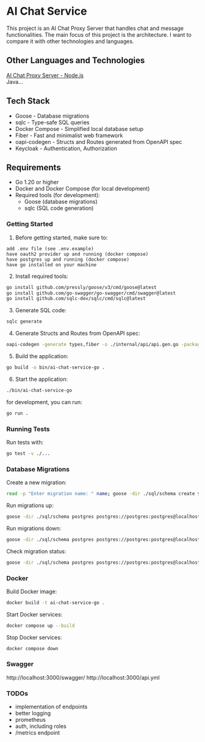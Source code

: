 # AI Chat Service

This project is an AI Chat Proxy Server that handles chat and message functionalities.
The main focus of this project is the architecture. I want to compare it with other technologies and languages.

## Other Languages and Technologies

[AI Chat Proxy Server - Node.js](https://github.com/paulnaber/ai-chat-service-nodejs) <br>
Java...

## Tech Stack

-   Goose - Database migrations
-   sqlc - Type-safe SQL queries
-   Docker Compose - Simplified local database setup
-   Fiber - Fast and minimalist web framework
-   oapi-codegen - Structs and Routes generated from OpenAPI spec
-   Keycloak - Authentication, Authorization

## Requirements

-   Go 1.20 or higher
-   Docker and Docker Compose (for local development)
-   Required tools (for development):
    -   Goose (database migrations)
    -   sqlc (SQL code generation)

### Getting Started

1. Before getting started, make sure to:

```
add .env file (see .env.example)
have oauth2 provider up and running (docker compose)
have postgres up and running (docker compose)
have go installed on your machine
```

2. Install required tools:

```bash
go install github.com/pressly/goose/v3/cmd/goose@latest
go install github.com/go-swagger/go-swagger/cmd/swagger@latest
go install github.com/sqlc-dev/sqlc/cmd/sqlc@latest
```

3. Generate SQL code:

```bash
sqlc generate
```

4. Generate Structs and Routes from OpenAPI spec:

```bash
oapi-codegen -generate types,fiber -o ./internal/api/api.gen.go -package api ./api.yml
```

5. Build the application:

```bash
go build -o bin/ai-chat-service-go .
```

6. Start the application:

```bash
./bin/ai-chat-service-go
```

for development, you can run:

```bash
go run .
```

### Running Tests

Run tests with:

```bash
go test -v ./...
```

### Database Migrations

Create a new migration:

```bash
read -p "Enter migration name: " name; goose -dir ./sql/schema create $name sql
```

Run migrations up:

```bash
goose -dir ./sql/schema postgres postgres://postgres:postgres@localhost:5432/aichat up
```

Run migrations down:

```bash
goose -dir ./sql/schema postgres postgres://postgres:postgres@localhost:5432/aichat up
```

Check migration status:

```bash
goose -dir ./sql/schema postgres postgres://postgres:postgres@localhost:5432/aichat status
```

### Docker

Build Docker image:

```bash
docker build -t ai-chat-service-go .
```

Start Docker services:

```bash
docker compose up --build
```

Stop Docker services:

```bash
docker compose down
```

### Swagger

http://localhost:3000/swagger/
http://localhost:3000/api.yml

### TODOs

-   implementation of endpoints
-   better logging
-   prometheus
-   auth, including roles
-   /metrics endpoint
